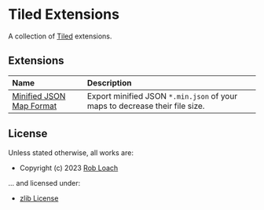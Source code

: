 # Tiled Extensions

A collection of [Tiled](https://www.mapeditor.org/) extensions.

## Extensions

| Name | Description |
|:---- |:----------- |
| [Minified JSON Map Format](MinifiedJSONMapFormat.js) | Export minified JSON `*.min.json` of your maps to decrease their file size. |

## License

Unless stated otherwise, all works are:

- Copyright (c) 2023 [Rob Loach](https://robloach.net)

... and licensed under:

- [zlib License](LICENSE)
